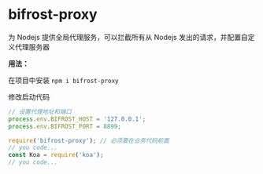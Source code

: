 # bifrost-proxy

为 Nodejs 提供全局代理服务，可以拦截所有从 Nodejs 发出的请求，并配置自定义代理服务器

**用法：**

在项目中安装 `npm i bifrost-proxy`

修改启动代码

```js
// 设置代理地址和端口
process.env.BIFROST_HOST = '127.0.0.1';
process.env.BIFROST_PORT = 8899;

require('bifrost-proxy'); // 必须要在业务代码前面
// you code...
const Koa = require('koa');
// you code...
```
